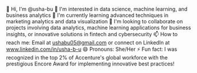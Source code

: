 

👋 Hi, I'm @usha-bu
👀 I'm interested in data science, machine learning, and business analytics
🌱 I'm currently learning advanced techniques in marketing analytics and data visualization
💞️ I'm looking to collaborate on projects involving data analytics, machine learning applications for business insights, or innovative solutions in fintech and cybersecurity
📫 How to reach me: Email at ushabu05@gmail.com or connect on LinkedIn at www.linkedin.com/in/usha-b-u
😄 Pronouns: She/Her
⚡ Fun fact: I was recognized in the top 2% of Accenture's global workforce with the prestigious Encore Award for implementing innovative best practices!

<!---
usha-bu/usha-bu is a ✨ special ✨ repository because its `README.md` (this file) appears on your GitHub profile.
You can click the Preview link to take a look at your changes.
--->
